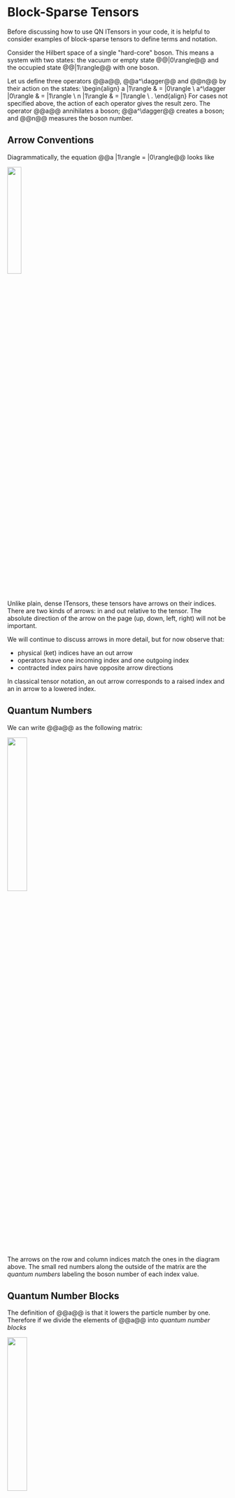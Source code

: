 # Block-Sparse Tensors

Before discussing how to use QN ITensors in your code, it is helpful to 
consider examples of block-sparse tensors to define terms and notation.

Consider the Hilbert space of a single "hard-core" boson. This means a
system with two states: the vacuum or empty state @@|0\rangle@@ and
the occupied state @@|1\rangle@@ with one boson.

Let us define three operators @@a@@, @@a^\dagger@@ and @@n@@ by their action on
the states:
\begin{align}
a |1\rangle & = |0\rangle \\
a^\dagger |0\rangle & = |1\rangle \\
n |1\rangle & = |1\rangle \ .
\end{align}
For cases not specified above, the action of each operator gives the result zero.
The operator @@a@@ annihilates a boson; @@a^\dagger@@ creates a boson; and
@@n@@ measures the boson number.

## Arrow Conventions

Diagrammatically, the equation @@a |1\rangle = |0\rangle@@ looks like

<img class="diagram" width="25%" src="docs/VERSION/book/images/annihilation.png"/>

Unlike plain, dense ITensors, these tensors have arrows on their indices. 
There are two kinds of arrows: in and out relative to the tensor. 
The absolute direction of the arrow on the page (up, down, left, right) will not be important.

We will continue to discuss arrows in more detail, but for now observe that:
* physical (ket) indices have an out arrow
* operators have one incoming index and one outgoing index
* contracted index pairs have opposite arrow directions

In classical tensor notation, an out arrow corresponds to
a raised index and an in arrow to a lowered index. 

## Quantum Numbers

We can write @@a@@ as the following matrix:

<img class="diagram" width="30%" src="docs/VERSION/book/images/amatrix.png"/>

The arrows on the row and column indices match the ones in the diagram above.
The small red numbers along the outside of the matrix are the <i>quantum numbers</i>
labeling the boson number of each index value.

## Quantum Number Blocks

The definition of @@a@@ is that it lowers the particle number by one.
Therefore if we divide the elements of @@a@@ into 
<i>quantum number blocks</i>

<img class="diagram" width="30%" src="docs/VERSION/book/images/ablocks.png"/>

it follows that the only non-zero block must be the one containing
@@a\_{1 2}@@. If any other block were non-zero, there would be cases
where acting with @@a@@ would increase the particle number or keep it the same (or some
superposition thereof).

## Quantum Number Flux

We can go further by considering a generic operator, and labeling each of its blocks
by how much they change the boson number.

<img class="diagram" width="30%" src="docs/VERSION/book/images/fluxes.png"/>

We will call these numbers the <i>flux</i> of a block. To understand this name,
if we associate an <span style="color:green;font-weight:bold;">out</span> arrow with a
<span style="color:green;font-weight:bold;">plus</span> sign and an 
<span style="color:#C00;font-weight:bold;">in</span> arrow with a
<span style="color:#C00;font-weight:bold;">minus</span> sign,
then we can compute the flux of a block as follows: for each index, multiply
the quantum number of the block times the arrow direction of the index; the
sum is the flux.

Going in the order row, column, for the upper right block we compute a flux: @@\mbox{}+0 - 1 = -1@@.

For the lower left block we compute a flux: @@\mbox{}+1 - 0 = +1@@.

## QN ITensors

An QN ITensor is defined as a tensor whose blocks all have the same flux. 
When we speak of the flux of a QN ITensor, we mean the flux of any of its non-zero blocks.
Acting an operator which is a QN ITensor onto a state changes the state's quantum
number by the flux of that ITensor.

The operators @@a@@, @@a^\dagger@@, and @@n@@ above are all QN ITensors.
We can confirm this for @@a^\dagger@@ and @@n@@ by checking that their
non-zero elements are only in blocks of the same flux:

<img class="diagram" width="40%" src="docs/VERSION/book/images/n_adag_ops.jpg"/>

Test your knowledge: what are the fluxes of the @@n@@ and @@a^\dagger@@ operators?

An operator such as @@(n+a^\dagger)@@ would be a valid operator, but would
not be a well-defined QN ITensor.

<br/>

<span style="float:left;"><img src="docs/VERSION/arrowleft.png" class="icon">
[[QN ITensor Overview|book/iqtensor_overview]]
</span>

<span style="float:right;"><img src="docs/VERSION/arrowright.png" class="icon">
[[QN Index|book/iqindex]]
</span>

<br/>
